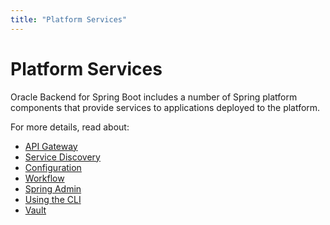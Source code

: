 ```yaml
---
title: "Platform Services"
---
```


# Platform Services

Oracle Backend for Spring Boot includes a number of Spring platform components that provide services to applications deployed to the platform.

For more details, read about:

   - [API Gateway](./apigw)
   - [Service Discovery](./eureka)
   - [Configuration](./config)
   - [Workflow](./conductor)
   - [Spring Admin](./spring-admin)
   - [Using the CLI](../development/cli)
   - [Vault](./vault/)
